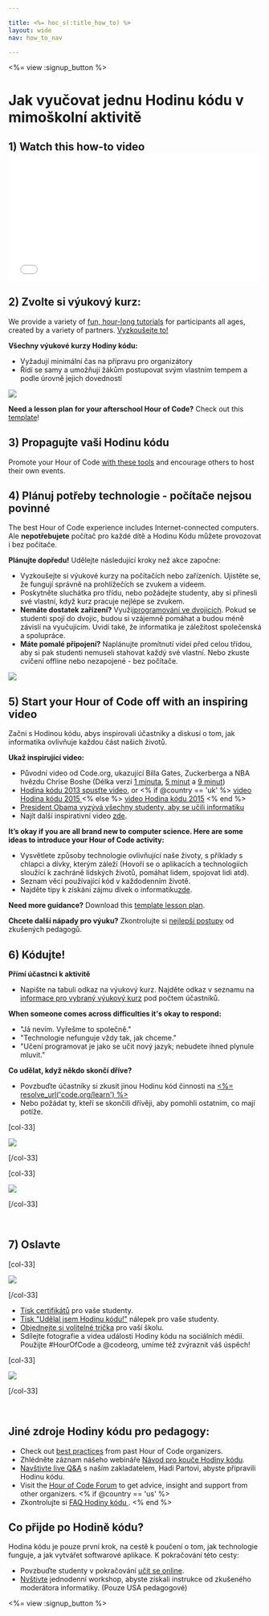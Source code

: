 ```yaml
---

title: <%= hoc_s(:title_how_to) %>
layout: wide
nav: how_to_nav

---
```


<%= view :signup_button %>

# Jak vyučovat jednu Hodinu kódu v mimoškolní aktivitě

## 1) Watch this how-to video <iframe width="500" height="255" src="//www.youtube.com/embed/SrnvvWDm73k" frameborder="0" allowfullscreen></iframe>
## 2) Zvolte si výukový kurz:

We provide a variety of [fun, hour-long tutorials](<%= resolve_url('https://code.org/learn') %>) for participants all ages, created by a variety of partners. [Vyzkoušejte to!](<%= resolve_url("https://code.org/learn") %>)

**Všechny výukové kurzy Hodiny kódu:**

  * Vyžadují minimální čas na přípravu pro organizátory
  * Řídí se samy a umožňují žákům postupovat svým vlastním tempem a podle úrovně jejich dovedností

[![](/images/fit-700/tutorials.png)](<%= resolve_url('https://code.org/learn') %>)

**Need a lesson plan for your afterschool Hour of Code?** Check out this [template](/files/AfterschoolEducatorLessonPlanOutline.docx)!

## 3) Propagujte vaši Hodinu kódu

Promote your Hour of Code [with these tools](<%= resolve_url('/promote') %>) and encourage others to host their own events.

## 4) Plánuj potřeby technologie - počítače nejsou povinné

The best Hour of Code experience includes Internet-connected computers. Ale **nepotřebujete** počítač pro každé dítě a Hodinu Kódu můžete provozovat i bez počítače.

**Plánujte dopředu!** Udělejte následující kroky než akce započne:

  * Vyzkoušejte si výukové kurzy na počítačích nebo zařízeních. Ujistěte se, že fungují správně na prohlížečích se zvukem a videem.
  * Poskytněte sluchátka pro třídu, nebo požádejte studenty, aby si přinesli své vlastní, když kurz pracuje nejlépe se zvukem.
  * **Nemáte dostatek zařízení?** Využij[programování ve dvojicích](https://www.youtube.com/watch?v=vgkahOzFH2Q). Pokud se studenti spojí do dvojic, budou si vzájemně pomáhat a budou méně závislí na vyučujícím. Uvidí také, že informatika je záležitost společenská a spolupráce.
  * **Máte pomalé připojení?** Naplánujte promítnutí videí před celou třídou, aby si pak studenti nemuseli stahovat každý své vlastní. Nebo zkuste cvičení offline nebo nezapojené - bez počítače.

![](/images/fit-350/group_ipad.jpg)

## 5) Start your Hour of Code off with an inspiring video

Začni s Hodinou kódu, abys inspirovali účastníky a diskusí o tom, jak informatika ovlivňuje každou část našich životů.

**Ukaž inspirující video:**

  * Původní video od Code.org, ukazující Billa Gates, Zuckerberga a NBA hvězdu Chrise Boshe (Délka verzí [1 minuta](https://www.youtube.com/watch?v=qYZF6oIZtfc), [5 minut](https://www.youtube.com/watch?v=nKIu9yen5nc) a [9 minut](https://www.youtube.com/watch?v=dU1xS07N-FA))
  * [Hodina kódu 2013 spusťte video](https://www.youtube.com/watch?v=FC5FbmsH4fw), or <% if @country == 'uk' %> [video Hodina kódu 2015 ](https://www.youtube.com/watch?v=7L97YMYqLHc) <% else %> [video Hodina kódu 2015](https://www.youtube.com/watch?v=7L97YMYqLHc) <% end %>
  * [President Obama vyzývá všechny studenty, aby se učili informatiku](https://www.youtube.com/watch?v=6XvmhE1J9PY)
  * Najít další inspirativní video [zde](https://www.youtube.com/playlist?list=PLzdnOPI1iJNfpD8i4Sx7U0y2MccnrNZuP).

**It’s okay if you are all brand new to computer science. Here are some ideas to introduce your Hour of Code activity:**

  * Vysvětlete způsoby technologie ovlivňující naše životy, s příklady s chlapci a dívky, kterým záleží (Hovoří se o aplikacích a technologiích sloužící k zachráně lidských životů, pomáhat lidem, spojovat lidi atd).
  * Seznam věcí používající kód v každodenním životě.
  * Najděte tipy k získání zájmu dívek o informatiku[zde](<%= resolve_url('https://code.org/girls') %>).

**Need more guidance?** Download this [template lesson plan](/files/AfterschoolEducatorLessonPlanOutline.docx).

**Chcete další nápady pro výuku?** Zkontrolujte si [nejlepší postupy](http://www.slideshare.net/TeachCode/hour-of-code-best-practices-for-successful-educators-51273466) od zkušených pedagogů.

## 6) Kódujte!

**Přímí účastnci k aktivitě**

  * Napište na tabuli odkaz na výukový kurz. Najděte odkaz v seznamu na [informace pro vybraný výukový kurz](<%= resolve_url('https://code.org/learn') %>) pod počtem účastníků.

**When someone comes across difficulties it's okay to respond:**

  * "Já nevím. Vyřešme to společně."
  * "Technologie nefunguje vždy tak, jak chceme."
  * "Učení programovat je jako se učit nový jazyk; nebudete ihned plynule mluvit."

**Co udělat, když někdo skončí dříve?**

  * Povzbuďte účastníky si zkusit jinou Hodinu kód činnosti na [<%= resolve_url('code.org/learn') %>](<%= resolve_url('https://code.org/learn') %>)
  * Nebo požádat ty, kteří se skončili dřívěji, aby pomohli ostatním, co mají potíže.

[col-33]

![](/images/fit-250/highschoolgirls.jpeg)

[/col-33]

[col-33]

![](/images/fit-300/group_ar.jpg)

[/col-33]

<p style="clear:both">
  &nbsp;
</p>

## 7) Oslavte

[col-33]

![](/images/fit-300/boy-certificate.jpg)

[/col-33]

  * [Tisk certifikátů](<%= resolve_url('https://code.org/certificates') %>) pro vaše studenty.
  * [Tisk "Udělal jsem Hodinu kódu!"](<%= resolve_url('/promote/resources#stickers') %>) nálepek pro vaše studenty.
  * [Objednejte si volitelné trička](http://blog.code.org/post/132608499493/hour-of-code-shirts-and-more) pro vaší školu.
  * Sdílejte fotografie a videa události Hodiny kódu na sociálních médií. Použijte #HourOfCode a @codeorg, umíme též zvýraznit váš úspěch!

[col-33]

![](/images/fit-260/highlight-certificates.jpg)

[/col-33]

<p style="clear:both">
  &nbsp;
</p>

## Jiné zdroje Hodiny kódu pro pedagogy:

  * Check out [best practices](http://www.slideshare.net/TeachCode/hour-of-code-best-practices-for-successful-educators-51273466) from past Hour of Code organizers. 
  * Zhlédněte záznam nášeho webináře [Návod pro kouče Hodiny kódu](https://youtu.be/EJeMeSW2-Mw).
  * [Navštivte live Q&A](http://www.eventbrite.com/e/ask-your-final-questions-and-prepare-for-the-2015-hour-of-code-with-codeorg-founder-hadi-partovi-tickets-17987437911) s naším zakladatelem, Hadi Partovi, abyste připravili Hodinu kódu.
  * Visit the [Hour of Code Forum](http://forum.code.org/c/plc/hour-of-code) to get advice, insight and support from other organizers. <% if @country == 'us' %>
  * Zkontrolujte si [FAQ Hodiny kódu ](https://support.code.org/hc/en-us/categories/200147083-Hour-of-Code). <% end %>

## Co přijde po Hodině kódu?

Hodina kódu je pouze první krok, na cestě k poučení o tom, jak technologie funguje, a jak vytvářet softwarové aplikace. K pokračování této cesty:

  * Povzbuďte studenty v pokračování [učit se online](<%= resolve_url('https://code.org/learn/beyond') %>).
  * [Nvštivte](<%= resolve_url('https://code.org/professional-development-workshops') %>) jednodenní workshop, abyste získali instrukce od zkušeného moderátora informatiky. (Pouze USA pedagogové)

<%= view :signup_button %>